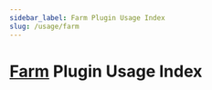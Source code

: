 ```yaml
---
sidebar_label: Farm Plugin Usage Index
slug: /usage/farm
---
```


# [Farm](https://github.com/monun/farm) Plugin Usage Index